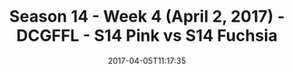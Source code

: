 ---
title: Season 14 - Week 4 (April 2, 2017) - DCGFFL - S14 Pink vs S14 Fuchsia
teams-score:
- team: _teams/s14-pink.md
  score: 30
- team: _teams/s14-fuchsia.md
  score: 14
mvp: Greg C. & Isaac
game-ball: Mike B & Smiffy
season: 14
week: 4
date: '2017-04-05T11:17:35'
pageid: season-14-week-4-april-2-2017-5102-vs-5096
---